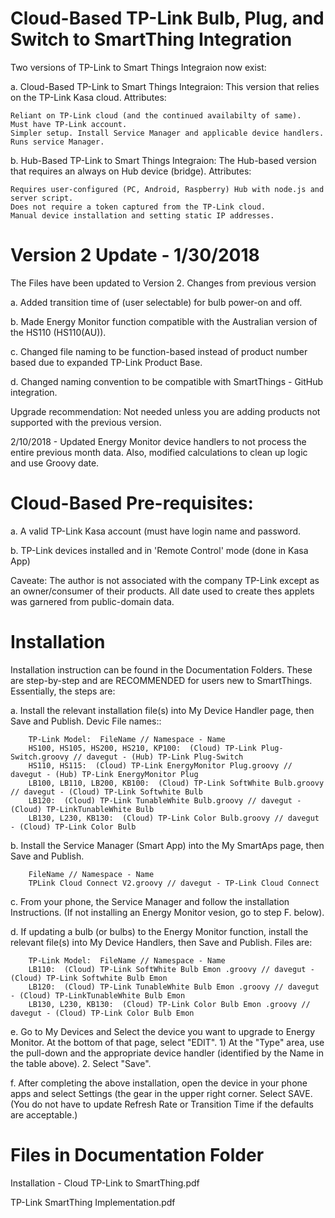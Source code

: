 # Cloud-Based TP-Link Bulb, Plug, and Switch to SmartThing Integration

Two versions of TP-Link to Smart Things Integraion now exist:

a. Cloud-Based TP-Link to Smart Things Integraion: This version that relies on the TP-Link Kasa cloud. Attributes:

    Reliant on TP-Link cloud (and the continued availabilty of same).
    Must have TP-Link account.
    Simpler setup. Install Service Manager and applicable device handlers. Runs service Manager.

b. Hub-Based TP-Link to Smart Things Integraion: The Hub-based version that requires an always on Hub device (bridge). Attributes:

    Requires user-configured (PC, Android, Raspberry) Hub with node.js and server script.
    Does not require a token captured from the TP-Link cloud.
    Manual device installation and setting static IP addresses.

# Version 2 Update - 1/30/2018

The Files have been updated to Version 2.  Changes from previous version

a.  Added transition time of (user selectable) for bulb power-on and off.

b.  Made Energy Monitor function compatible with the Australian version of the HS110 (HS110(AU)).

c.  Changed file naming to be function-based instead of product number based due to expanded TP-Link Product Base.

d.  Changed naming convention to be compatible with SmartThings - GitHub integration.

Upgrade recommendation:  Not needed unless you are adding products not supported with the previous version.

2/10/2018 - Updated Energy Monitor device handlers to not process the entire previous month data.  Also, modified calculations to clean up logic and use Groovy date.

# Cloud-Based Pre-requisites:

a.  A valid TP-Link Kasa account (must have login name and password.

b.  TP-Link devices installed and in 'Remote Control' mode (done in Kasa App)

Caveate:  The author is not associated with the company TP-Link except as an owner/consumer of their products.  All date used to create thes applets was garnered from public-domain data.

# Installation
Installation instruction can be found in the Documentation Folders.  These are step-by-step and are RECOMMENDED for users new to SmartThings.  Essentially, the steps are:

a.  Install the relevant installation file(s) into My Device Handler page, then Save and Publish.  Devic File names::

        TP-Link Model:  FileName // Namespace - Name
        HS100, HS105, HS200, HS210, KP100:  (Cloud) TP-Link Plug-Switch.groovy // davegut - (Hub) TP-Link Plug-Switch
        HS110, HS115:  (Cloud) TP-Link EnergyMonitor Plug.groovy // davegut - (Hub) TP-Link EnergyMonitor Plug
        LB100, LB110, LB200, KB100:  (Cloud) TP-Link SoftWhite Bulb.groovy // davegut - (Cloud) TP-Link Softwhite Bulb
        LB120:  (Cloud) TP-Link TunableWhite Bulb.groovy // davegut - (Cloud) TP-LinkTunableWhite Bulb
        LB130, L230, KB130:  (Cloud) TP-Link Color Bulb.groovy // davegut - (Cloud) TP-Link Color Bulb

b.  Install the Service Manager (Smart App) into the My SmartAps page, then Save and Publish.

        FileName // Namespace - Name
        TPLink Cloud Connect V2.groovy // davegut - TP-Link Cloud Connect
  
c.  From your phone,  the Service Manager and follow the installation Instructions.  (If not installing an Energy Monitor vesion, go to step F. below).

d.  If updating a bulb (or bulbs) to the Energy Monitor function, install the relevant file(s) into My Device Handlers, then Save and Publish.  Files are:  

        TP-Link Model:  FileName // Namespace - Name
        LB110:  (Cloud) TP-Link SoftWhite Bulb Emon .groovy // davegut - (Cloud) TP-Link Softwhite Bulb Emon
        LB120:  (Cloud) TP-Link TunableWhite Bulb Emon .groovy // davegut - (Cloud) TP-LinkTunableWhite Bulb Emon
        LB130, L230, KB130:  (Cloud) TP-Link Color Bulb Emon .groovy // davegut - (Cloud) TP-Link Color Bulb Emon
        
e.  Go to My Devices and Select the device you want to upgrade to Energy Monitor.  At the bottom of that page, select "EDIT".
    1)  At the "Type" area, use the pull-down and the appropriate device handler (identified by the Name in the table above).
    2.  Select "Save".

f.  After completing the above installation, open the device in your phone apps and select Settings (the gear in the upper right corner.  Select SAVE.  (You do not have to update Refresh Rate or Transition Time if the defaults are acceptable.)

# Files in Documentation Folder
Installation - Cloud TP-Link to SmartThing.pdf

TP-Link SmartThing Implementation.pdf
